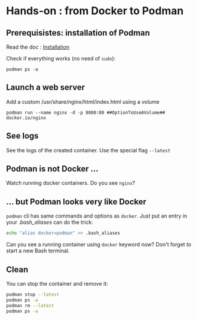 # Hands-on : from Docker to Podman

## Prerequisistes: installation of Podman

Read the doc : [Installation](https://podman.io/getting-started/installation)

Check if everything works (no need of `sudo`):

```
podman ps -a
```

## Launch a web server

Add a custom /usr/share/nginx/html/index.html using a volume

```
podman run --name nginx -d -p 8080:80 ##OptionToUseAVolume## docker.io/nginx
```

## See logs

See the logs of the created container.
Use the special flag `--latest`

## Podman is not Docker ...

Watch running docker containers. Do you see `nginx`?

## ... but Podman looks very like Docker

`podman` cli has same commands and options as `docker`. Just put an entry in your _.bash_aliases_ can do the trick:

```sh
echo "alias docker=podman" >> .bash_aliases
```

Can you see a running container using `docker` keyword now? Don't forget to start a new Bash terminal.

## Clean

You can stop the container and remove it:
```sh
podman stop --latest
podman ps -a
podman rm --latest
podman ps -a
```


